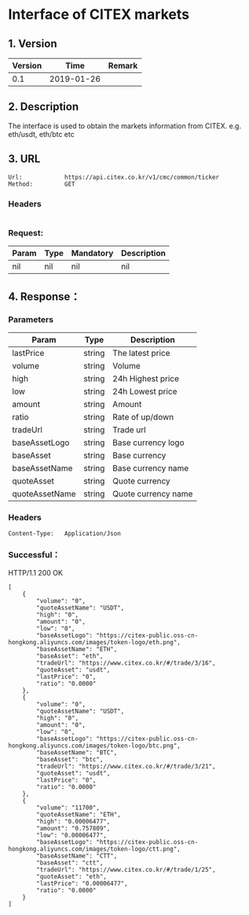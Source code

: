 # Interface of CITEX markets

## 1. Version
Version | Time |   Remark
-- | -- |   --
0.1 | 2019-01-26

## 2. Description
The interface is used to obtain the markets information from CITEX. e.g. eth/usdt, eth/btc etc

## 3. URL

``` 
Url:            https://api.citex.co.kr/v1/cmc/common/ticker
Method:         GET

```
### Headers

``` 

```
### Request:

 Param                  |     Type        |Mandatory|          Description         
------------ |     -------------|--|         -----------
nil|nil|nil|nil


## 4. Response：
### Parameters
 Param                      |     Type        |        Description   
 ------------ |-------------|-----------
 lastPrice|string|The latest price
 volume|string|Volume
 high|string|24h Highest price
 low|string|24h Lowest price
 amount|string|Amount
 ratio|string|Rate of up/down
 tradeUrl|string|Trade url
 baseAssetLogo|string|Base currency logo
 baseAsset|string|Base currency
 baseAssetName|string|Base currency name
 quoteAsset|string|Quote currency
 quoteAssetName|string|Quote currency name


### Headers

``` 
Content-Type:   Application/Json
```

### Successful：
HTTP/1.1 200 OK
```
[
    {
        "volume": "0",
        "quoteAssetName": "USDT",
        "high": "0",
        "amount": "0",
        "low": "0",
        "baseAssetLogo": "https://citex-public.oss-cn-hongkong.aliyuncs.com/images/token-logo/eth.png",
        "baseAssetName": "ETH",
        "baseAsset": "eth",
        "tradeUrl": "https://www.citex.co.kr/#/trade/3/16",
        "quoteAsset": "usdt",
        "lastPrice": "0",
        "ratio": "0.0000"
    },
    {
        "volume": "0",
        "quoteAssetName": "USDT",
        "high": "0",
        "amount": "0",
        "low": "0",
        "baseAssetLogo": "https://citex-public.oss-cn-hongkong.aliyuncs.com/images/token-logo/btc.png",
        "baseAssetName": "BTC",
        "baseAsset": "btc",
        "tradeUrl": "https://www.citex.co.kr/#/trade/3/21",
        "quoteAsset": "usdt",
        "lastPrice": "0",
        "ratio": "0.0000"
    },
    {
        "volume": "11700",
        "quoteAssetName": "ETH",
        "high": "0.00006477",
        "amount": "0.757809",
        "low": "0.00006477",
        "baseAssetLogo": "https://citex-public.oss-cn-hongkong.aliyuncs.com/images/token-logo/ctt.png",
        "baseAssetName": "CTT",
        "baseAsset": "ctt",
        "tradeUrl": "https://www.citex.co.kr/#/trade/1/25",
        "quoteAsset": "eth",
        "lastPrice": "0.00006477",
        "ratio": "0.0000"
    }
]
```